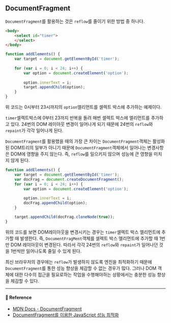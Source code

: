 ## DocumentFragment

`DocumentFragment`를 활용하는 것은 `reflow`를 줄이기 위한 방법 중 하나다.

```html
<body>
	<select id="timer">
    </select>
</body>
```

```js
function addElements() {
    var target = document.getElementById('timer');
 
    for (var i = 0; i < 24; i++) {
        var option = document.createElement('option');
 
        option.innerText = i;
        target.appendChild(option);
    }
}
```

위 코드는 0시부터 23시까지의 `option`엘리먼트를 셀렉트 박스에 추가하는 예제이다.

`timer`셀렉트박스에 0부터 23까지 반복을 돌려 매번 셀렉트 박스에 엘리먼트를 추가하고 있다. 24번의 DOM 레이아웃 변경이 일어나게 되기 때문에 24번의 `reflow`와 `repaint`가 각각 일어나게 된다.

`DocumentFragment`를 활용했을 때의 가장 큰 차이는 `DocumentFragment`객체는 활성화된 DOM트리의 일부가 아니기 때문에 `DocumentFragment`객체에서 일어나는 변경사항은 DOM에 영향을 주지 않는다. 즉, `reflow`를 일으키지 않으며 성능에 큰 영향을 미치지 않게 된다.

```js
function addElements() {
    var target = document.getElementById('timer');
    var docFrag = document.createDocumentFragment();
    for (var i = 0; i < 24; i++) {
        var option = document.createElement('option');
 
        option.innerText = i;
        docFrag.appendChild(option);
    }

    target.appendChild(docFrag.cloneNode(true));
}
```

위의 코드를 보면 DOM레이아웃을 변경시키는 경우는 `timer`셀렉트 박스 엘리먼트에 추가할 때 발생한다. 즉, `DocumentFragMent`객체를 셀렉트 박스 엘리먼트에 추가할 때 1번만 DOM 레이아웃이 변경된다. 따라서 각각 24번의 `reflow`와 `repaint`가 일어나던 것을 1번씩만 일어나도록 줄일 수 있게 된다.

최신 브라우저의 경우에는 `reflow`가 발생하지 않도록 엔진을 최적화하기 때문에 `DocumentFragment`를 통한 성능 향상을 체감할 수 없는 경우가 많다. 그러나 DOM 객체에 대한 다수의 접근을 필요로하는 작업을 수행해야하는 상황에서는 충분한 성능 향상을 체감할 수 있다.

---

#### 🙏  Reference

- [MDN Docs - Document​Fragment](https://developer.mozilla.org/ko/docs/Web/API/DocumentFragment)
- [DocumentFragment를 이용한 JavaScript 성능 최적화](https://untitledtblog.tistory.com/44)